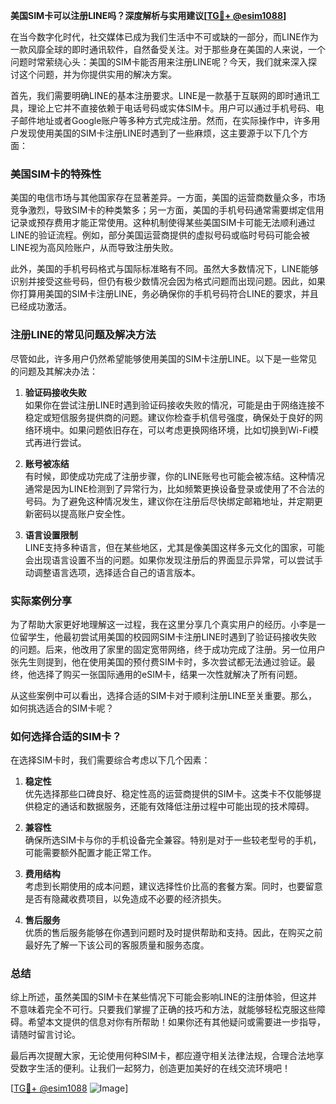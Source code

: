 **美国SIM卡可以注册LINE吗？深度解析与实用建议[[TG💪+ @esim1088](https://t.me/s/esim1088)]**

在当今数字化时代，社交媒体已成为我们生活中不可或缺的一部分，而LINE作为一款风靡全球的即时通讯软件，自然备受关注。对于那些身在美国的人来说，一个问题时常萦绕心头：美国的SIM卡能否用来注册LINE呢？今天，我们就来深入探讨这个问题，并为你提供实用的解决方案。

首先，我们需要明确LINE的基本注册要求。LINE是一款基于互联网的即时通讯工具，理论上它并不直接依赖于电话号码或实体SIM卡。用户可以通过手机号码、电子邮件地址或者Google账户等多种方式完成注册。然而，在实际操作中，许多用户发现使用美国的SIM卡注册LINE时遇到了一些麻烦，这主要源于以下几个方面：

### 美国SIM卡的特殊性

美国的电信市场与其他国家存在显著差异。一方面，美国的运营商数量众多，市场竞争激烈，导致SIM卡的种类繁多；另一方面，美国的手机号码通常需要绑定信用记录或预存费用才能正常使用。这种机制使得某些美国SIM卡可能无法顺利通过LINE的验证流程。例如，部分美国运营商提供的虚拟号码或临时号码可能会被LINE视为高风险账户，从而导致注册失败。

此外，美国的手机号码格式与国际标准略有不同。虽然大多数情况下，LINE能够识别并接受这些号码，但仍有极少数情况会因为格式问题而出现问题。因此，如果你打算用美国的SIM卡注册LINE，务必确保你的手机号码符合LINE的要求，并且已经成功激活。

### 注册LINE的常见问题及解决方法

尽管如此，许多用户仍然希望能够使用美国的SIM卡注册LINE。以下是一些常见的问题及其解决办法：

1. **验证码接收失败**  
   如果你在尝试注册LINE时遇到验证码接收失败的情况，可能是由于网络连接不稳定或短信服务提供商的问题。建议你检查手机信号强度，确保处于良好的网络环境中。如果问题依旧存在，可以考虑更换网络环境，比如切换到Wi-Fi模式再进行尝试。

2. **账号被冻结**  
   有时候，即使成功完成了注册步骤，你的LINE账号也可能会被冻结。这种情况通常是因为LINE检测到了异常行为，比如频繁更换设备登录或使用了不合法的号码。为了避免这种情况发生，建议你在注册后尽快绑定邮箱地址，并定期更新密码以提高账户安全性。

3. **语言设置限制**  
   LINE支持多种语言，但在某些地区，尤其是像美国这样多元文化的国家，可能会出现语言设置不当的问题。如果你发现注册后的界面显示异常，可以尝试手动调整语言选项，选择适合自己的语言版本。

### 实际案例分享

为了帮助大家更好地理解这一过程，我在这里分享几个真实用户的经历。小李是一位留学生，他最初尝试用美国的校园网SIM卡注册LINE时遇到了验证码接收失败的问题。后来，他改用了家里的固定宽带网络，终于成功完成了注册。另一位用户张先生则提到，他在使用美国的预付费SIM卡时，多次尝试都无法通过验证。最终，他选择了购买一张国际通用的eSIM卡，结果一次性就解决了所有问题。

从这些案例中可以看出，选择合适的SIM卡对于顺利注册LINE至关重要。那么，如何挑选适合的SIM卡呢？

### 如何选择合适的SIM卡？

在选择SIM卡时，我们需要综合考虑以下几个因素：

1. **稳定性**  
   优先选择那些口碑良好、稳定性高的运营商提供的SIM卡。这类卡不仅能够提供稳定的通话和数据服务，还能有效降低注册过程中可能出现的技术障碍。

2. **兼容性**  
   确保所选SIM卡与你的手机设备完全兼容。特别是对于一些较老型号的手机，可能需要额外配置才能正常工作。

3. **费用结构**  
   考虑到长期使用的成本问题，建议选择性价比高的套餐方案。同时，也要留意是否有隐藏收费项目，以免造成不必要的经济损失。

4. **售后服务**  
   优质的售后服务能够在你遇到问题时及时提供帮助和支持。因此，在购买之前最好先了解一下该公司的客服质量和服务态度。

### 总结

综上所述，虽然美国的SIM卡在某些情况下可能会影响LINE的注册体验，但这并不意味着完全不可行。只要我们掌握了正确的技巧和方法，就能够轻松克服这些障碍。希望本文提供的信息对你有所帮助！如果你还有其他疑问或需要进一步指导，请随时留言讨论。

最后再次提醒大家，无论使用何种SIM卡，都应遵守相关法律法规，合理合法地享受数字生活的便利。让我们一起努力，创造更加美好的在线交流环境吧！

[[TG💪+ @esim1088](https://t.me/s/esim1088) ![Image](https://i.postimg.cc/4NQfJmqS/Snipaste-2025-05-13-00-14-12.png)]